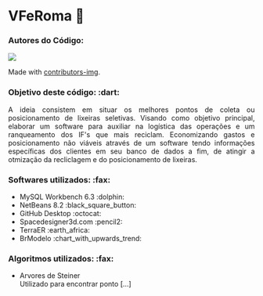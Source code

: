 # VFeRoma :rocket:
<h3>Autores do Código: </h3>

<a href="https://github.com/mateusfilipe/VFeRoma/graphs/contributors">
  <img src="https://contrib.rocks/image?repo=mateusfilipe/VFeRoma" />
</a>

Made with [contributors-img](https://contrib.rocks).

<h3>Objetivo deste código: :dart:</h3>

<p align="justify">A ideia consistem em situar os melhores pontos de coleta ou posicionamento de lixeiras seletivas. Visando como objetivo principal, elaborar um software para auxiliar na logística das operações e um ranqueamento dos IF's que mais reciclam. Economizando gastos e posicionamento não viáveis através de um software tendo informações específicas dos clientes em seu banco de dados a fim, de atingir a otmização da recliclagem e do posicionamento de lixeiras.</p>

<h3>Softwares utilizados: :fax:</h3>
<UL>
  <LI>MySQL Workbench 6.3 :dolphin:</LI>
  <LI>NetBeans 8.2 :black_square_button:</LI>
  <LI>GitHub Desktop :octocat:</LI>
  <LI>Spacedesigner3d.com :pencil2:</LI>
  <LI>TerraER :earth_africa:</LI>
  <LI>BrModelo :chart_with_upwards_trend:</LI>
</UL>

<h3>Algoritmos utilizados: :fax:</h3>
<UL>
  <LI>Arvores de Steiner</LI>
  Utilizado para encontrar ponto [...]
</UL>
